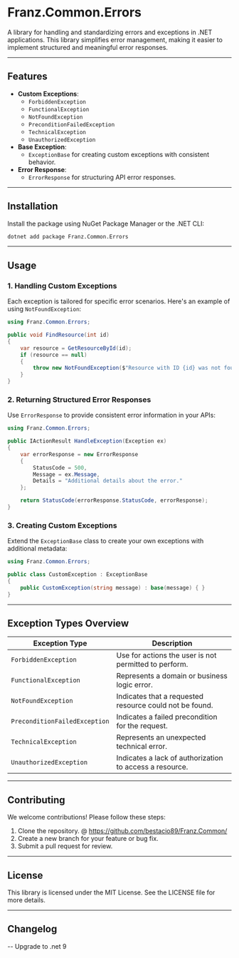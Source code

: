 ﻿# **Franz.Common.Errors**

A library for handling and standardizing errors and exceptions in .NET applications. This library simplifies error management, making it easier to implement structured and meaningful error responses.

---

## **Features**

- **Custom Exceptions**:
  - `ForbiddenException`
  - `FunctionalException`
  - `NotFoundException`
  - `PreconditionFailedException`
  - `TechnicalException`
  - `UnauthorizedException`
- **Base Exception**:
  - `ExceptionBase` for creating custom exceptions with consistent behavior.
- **Error Response**:
  - `ErrorResponse` for structuring API error responses.

---

## **Installation**

Install the package using NuGet Package Manager or the .NET CLI:

```bash
dotnet add package Franz.Common.Errors
```

---

## **Usage**

### **1. Handling Custom Exceptions**

Each exception is tailored for specific error scenarios. Here's an example of using `NotFoundException`:

```csharp
using Franz.Common.Errors;

public void FindResource(int id)
{
    var resource = GetResourceById(id);
    if (resource == null)
    {
        throw new NotFoundException($"Resource with ID {id} was not found.");
    }
}
```

### **2. Returning Structured Error Responses**

Use `ErrorResponse` to provide consistent error information in your APIs:

```csharp
using Franz.Common.Errors;

public IActionResult HandleException(Exception ex)
{
    var errorResponse = new ErrorResponse
    {
        StatusCode = 500,
        Message = ex.Message,
        Details = "Additional details about the error."
    };

    return StatusCode(errorResponse.StatusCode, errorResponse);
}
```

### **3. Creating Custom Exceptions**

Extend the `ExceptionBase` class to create your own exceptions with additional metadata:

```csharp
using Franz.Common.Errors;

public class CustomException : ExceptionBase
{
    public CustomException(string message) : base(message) { }
}
```

---

## **Exception Types Overview**

| Exception Type                | Description                                                   |
|-------------------------------|---------------------------------------------------------------|
| `ForbiddenException`          | Use for actions the user is not permitted to perform.         |
| `FunctionalException`         | Represents a domain or business logic error.                  | 
| `NotFoundException`           | Indicates that a requested resource could not be found.       |
| `PreconditionFailedException` | Indicates a failed precondition for the request.              |
| `TechnicalException`          | Represents an unexpected technical error.                     |
| `UnauthorizedException`       | Indicates a lack of authorization to access a resource.       |

---

## **Contributing**

We welcome contributions! Please follow these steps:
1. Clone the repository. @ https://github.com/bestacio89/Franz.Common/
2. Create a new branch for your feature or bug fix.
3. Submit a pull request for review.

---

## **License**

This library is licensed under the MIT License. See the LICENSE file for more details.

---

## **Changelog**

-- Upgrade to .net 9